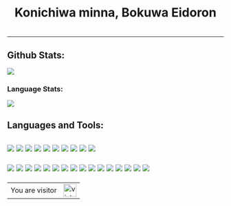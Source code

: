 <div align="left">
<h1 align="center">Konichiwa minna, Bokuwa Eidoron<h1>
<hr>
<h2>Github Stats:</h2>
  <p><img src="https://github-readme-stats.vercel.app/api?username=sayooxx&show_icons=true&theme=magenta"></p>
<h3>Language Stats:</h3>
  <p><img src="https://github-readme-stats.vercel.app/api/top-langs/?username=sanjeevstunner&card_width=495&theme=midnight-purple"></p>
<h2>Languages and Tools:<h2>
  <p>
    <img src="https://img.shields.io/badge/c++-000000?style=for-the-badge&logo=c%2B%2B&logoColor=%2300599C"/>
    <img src="https://img.shields.io/badge/c-000000?style=for-the-badge&logo=c&logoColor=%2300599C"/>
    <img src="https://img.shields.io/badge/python-000000?style=for-the-badge&logo=python&logoColor=blue"/>
    <img src="https://img.shields.io/badge/git-000000?style=for-the-badge&logo=git&logoColor=orange"/>
    <img src="https://img.shields.io/badge/html5-000000?style=for-the-badge&logo=html5&logoColor=%23E34F26"/>
    <img src="https://img.shields.io/badge/css3-000000?style=for-the-badge&logo=css3&logoColor=%231572B6"/>
    <img src="https://img.shields.io/badge/markdown-000000?style=for-the-badge&logo=markdown&logoColor=grey"/>
    <img src="https://img.shields.io/badge/-GNU_Bash-000000?style=for-the-badge&logo=GNU-Bash&logoColor=4EAA25"/>
    <img src="https://img.shields.io/badge/shell_script-000000?style=for-the-badge&logo=gnu-bash&logoColor=white"/>
    <img src="https://img.shields.io/badge/mysql-000000?style=for-the-badge&logo=mysql&logoColor=white"/>
  </p>
  <p>
    <img src="https://img.shields.io/badge/github-000000?style=for-the-badge&logo=github&logoColor=white"/>
    <img src="https://img.shields.io/badge/gitlab-000000?style=for-the-badge&logo=gitlab&logoColor=black"/>
    <img src="https://img.shields.io/badge/gitpod-000000?style=for-the-badge&logo=gitpod&logoColor=f06611"/>
    <img src="https://img.shields.io/badge/heroku-000000?style=for-the-badge&logo=heroku&logoColor=%23430098"/>
    <img src="https://img.shields.io/badge/docker-000000?style=for-the-badge&logo=docker&logoColor=%230db7ed"/>
    <img src="https://img.shields.io/badge/Cloudflare-000000?style=for-the-badge&logo=Cloudflare&logoColor=F38020"/>
    <img src="https://img.shields.io/badge/vercel-000000?style=for-the-badge&logo=vercel&logoColor=white"/>
    <img src="https://img.shields.io/badge/-Stackoverflow-000000?style=for-the-badge&logo=stack-overflow&logoColor=FE7A16"/>
    <img src="https://img.shields.io/badge/XDA--Developers-000000?style=for-the-badge&logo=XDA-Developers&logoColor=%23AC6E2F"/>
    <img src="https://img.shields.io/badge/Repl.it-000000?style=for-the-badge&logo=replit&logoColor=white"/>
    <img src="https://img.shields.io/badge/Visual%20Studio%20Code-000000?style=for-the-badge&logo=visual-studio-code&logoColor=0078d7"/>
    <img src="https://img.shields.io/badge/pycharm-000000?style=for-the-badge&logo=pycharm&logoColor=black&color=black&labelColor=green"/>
    <img src="https://img.shields.io/badge/Android%20Studio-000000?style=for-the-badge&logo=android-studio&logoColor=3DDC84"/>
    <img src="https://img.shields.io/badge/Android-000000?style=for-the-badge&logo=android&logoColor=3DDC84"/>
    <img src="https://img.shields.io/badge/Linux-000000?style=for-the-badge&logo=linux&logoColor=FCC624"/>
    <img src="https://img.shields.io/badge/Windows-000000?style=for-the-badge&logo=windows&logoColor=0078D6"/>
  </p>
  <table>
  <tr>
    <td>You are visitor</td>
    <td><img src="https://profile-counter.glitch.me/sayooxx/count.svg" alt="vistor count" height="30" /></td>
  </tr>
</table>
